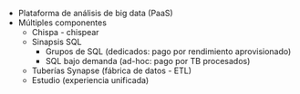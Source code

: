 -   Plataforma de análisis de big data (PaaS)
-   Múltiples componentes
    -   Chispa - chispear
    -   Sinapsis SQL
        -   Grupos de SQL (dedicados: pago por rendimiento aprovisionado)
        -   SQL bajo demanda (ad-hoc: pago por TB procesados)
    -   Tuberías Synapse (fábrica de datos - ETL)
    -   Estudio (experiencia unificada)